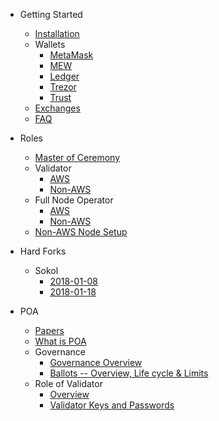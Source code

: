 * Getting Started
    * [Installation](POA-Installation)
    * Wallets
        * [MetaMask](POA-Network-on-MetaMask)
        * [MEW](POA-Network-on-MEW)
        * [Ledger](POA-Network-on-Ledger)
        * [Trezor](POA-Network-on-Trezor)
        * [Trust](POA-Network-on-Trust-Wallet)
    * [Exchanges](POA-on-Exchanges)
    * [FAQ](Frequently-Asked-Questions)
* Roles
    * [Master of Ceremony](Master-of-Ceremony-Setup)
    * Validator
        * [AWS](Validator-Node-on-AWS)
        * [Non-AWS](Validator-Node-Non-AWS)
    * Full Node Operator
        * [AWS](Bootnode-Setup-AWS)
        * [Non-AWS](Bootnode-Setup-Non-AWS)
    * [Non-AWS Node Setup](Non-AWS-Node-Setup)
* Hard Forks
    * Sokol
        * [2018-01-08](HFs-Sokol-2018-01-08)
        * [2018-01-18](HFs-Sokol-2018-01-18)

* POA
    * [Papers](POA-Network-Papers)
    * [What is POA](What-is-POA)
    * Governance
        *  [Governance Overview](Governance-Overview)
        *  [Ballots -- Overview, Life cycle & Limits](https://github.com/poanetwork/wiki/wiki/Ballots-Overview.-Life-cycle-and-limits)
    * Role of Validator
       *   [Overview](https://github.com/poanetwork/wiki/wiki/Role-of-Validator)
       *   [Validator Keys and Passwords](https://github.com/poanetwork/wiki/wiki/Validator-Keys-and-Passwords)
